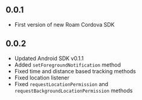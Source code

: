 ## 0.0.1

- First version of new Roam Cordova SDK

## 0.0.2

- Updated Android SDK v0.1.1
- Added `setForegroundNotification` method
- Fixed time and distance based tracking methods
- Fixed location listener
- Fixed `requestLocationPermission` and `requestBackgroundLocationPermission` methods
